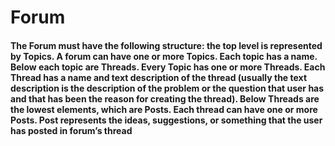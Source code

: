 # Forum
<h4> The Forum must have the following structure: the top level is represented by Topics. A forum can have one or more Topics. Each topic has a name.
Below each topic are Threads. Every Topic has one or more Threads. Each Thread has a name and text description of the thread (usually the text description is the description of the problem or the question that user has and that has been the reason for creating the thread).
Below Threads are the lowest elements, which are Posts. Each thread can have one or more Posts. Post represents the ideas, suggestions, or something that the user has posted in forum’s thread </h4>

